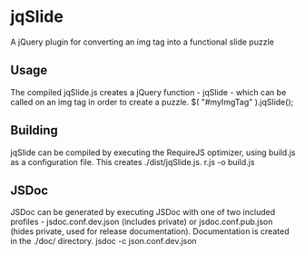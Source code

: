 # jqSlide
A jQuery plugin for converting an img tag into a functional slide puzzle

## Usage
The compiled jqSlide.js creates a jQuery function - jqSlide - which can be called on an img tag in order to create a puzzle.
    $( "#myImgTag" ).jqSlide();
    
## Building
jqSlide can be compiled by executing the RequireJS optimizer, using build.js as a configuration file.  This creates ./dist/jqSlide.js.
    r.js -o build.js

## JSDoc
JSDoc can be generated by executing JSDoc with one of two included profiles - jsdoc.conf.dev.json (includes private) or jsdoc.conf.pub.json (hides private, used for release documentation).  Documentation is created in the ./doc/ directory.
    jsdoc -c json.conf.dev.json